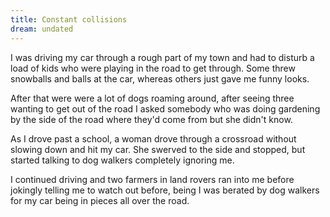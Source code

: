 ```yaml
---
title: Constant collisions
dream: undated
---
```


I was driving my car through a rough part of my town and had to disturb a load of kids who were playing in the road to get through. Some threw snowballs and balls at the car, whereas others just gave me funny looks.

After that were were a lot of dogs roaming around, after seeing three wanting to get out of the road I asked somebody who was doing gardening by the side of the road where they'd come from but she didn't know.

As I drove past a school, a woman drove through a crossroad without slowing down and hit my car. She swerved to the side and stopped, but started talking to dog walkers completely ignoring me.

I continued driving and two farmers in land rovers ran into me before jokingly telling me to watch out before, being I was berated by dog walkers for my car being in pieces all over the road.